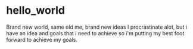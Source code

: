# hello_world
Brand new world, same old me, brand new ideas
I procrastinate alot, but i have an idea and goals that i need to achieve so i'm putting my best foot forward to achieve my goals.
